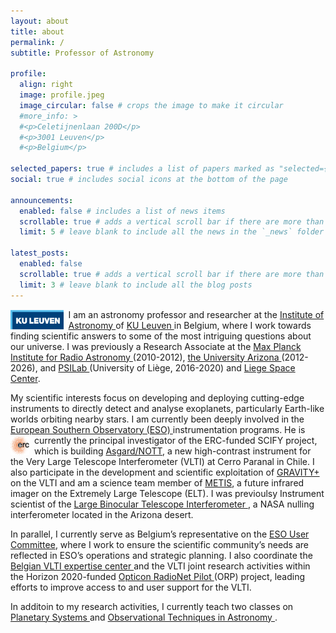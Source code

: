 ```yaml
---
layout: about
title: about
permalink: /
subtitle: Professor of Astronomy

profile:
  align: right
  image: profile.jpeg
  image_circular: false # crops the image to make it circular
  #more_info: >
  #<p>Celetijnenlaan 200D</p>
  #<p>3001 Leuven</p>
  #<p>Belgium</p>

selected_papers: true # includes a list of papers marked as "selected={true}"
social: true # includes social icons at the bottom of the page

announcements:
  enabled: false # includes a list of news items
  scrollable: true # adds a vertical scroll bar if there are more than 3 news items
  limit: 5 # leave blank to include all the news in the `_news` folder

latest_posts:
  enabled: false
  scrollable: true # adds a vertical scroll bar if there are more than 3 new posts items
  limit: 3 # leave blank to include all the blog posts
---
```


<img src="/assets/img/logos/kul.png" alt="inline_image" style="float: left; height: 1.8lh; margin-right: 1ex; margin-top: .1lh" class="img-fluid rounded z-depth-1"> I am an astronomy professor and researcher at the <a href="https://fys.kuleuven.be/ster"> Institute of Astronomy </a> of <a href="https://www.kuleuven.be/kuleuven/"> KU Leuven </a> in Belgium, where I work towards finding scientific answers to some of the most intriguing questions about our universe. I was previously a Research Associate at the <a href="https://www.mpifr-bonn.mpg.de/2169/en"> Max Planck Institute for Radio Astronomy </a> (2010-2012), <a href="https://www.arizona.edu"> the University Arizona </a> (2012-2026), and <a href="https://www.psilab.uliege.be/cms/c_9965343/en/psilab?id=c_9965343"> PSILab </a> (University of Liège, 2016-2020) and <a href="https://www.csl.uliege.be/cms/c_10241774/en/csl?id=c_10241774"> Liege Space Center</a>.

My scientific interests focus on developing and deploying cutting-edge instruments to directly detect and analyse exoplanets, particularly Earth-like worlds orbiting nearby stars. I am currently been deeply involved in the <a href="https://www.eso.org/public/"> European Southern Observatory (ESO) </a> instrumentation programs. He is currently the principal investigator of the <img src="/assets/img/logos/erc.png" alt="inline_image" style="float: left; height: 1.8lh; margin-right: 1ex; margin-top: .1lh" class="img-fluid rounded z-depth-1"> ERC-funded SCIFY project, which is building <a href="https://fys.kuleuven.be/ster/research-projects/nott/nott-asgard/"> Asgard/NOTT</a>, a new high-contrast instrument for the Very Large Telescope Interferometer (VLTI) at Cerro Paranal in Chile. I also participate in the development and scientific exploitation of <a target="_blank" href="https://www.mpe.mpg.de/ir/gravityplus"> GRAVITY+ </a> on the VLTI and am a science team member of <a target="_blank" href="https://metis.strw.leidenuniv.nl">METIS</a>, a future infrared imager on the Extremely Large Telescope (ELT). I was previoulsy Instrument scientist of the <a href="https://nexsci.caltech.edu/missions/LBTI/"> Large Binocular Telescope Interferometer </a>, a NASA nulling interferometer located in the Arizona desert.

In parallel, I currently serve as Belgium’s representative on the <a href="https://www.eso.org/public/about-eso/committees/uc/uc2025.html"> ESO User Committee</a>, where I work to ensure the scientific community’s needs are reflected in ESO’s operations and strategic planning. I also coordinate the <a href="https://fys.kuleuven.be/ster/projects/belgian-vlti-expertise-centre"> Belgian VLTI expertise center </a> and the VLTI joint research activities within the Horizon 2020-funded <a target="_blank" href="https://www.orp-h2020.eu"> Opticon RadioNet Pilot </a> (ORP) project, leading efforts to improve access to and user support for the VLTI.

In additoin to my research activities, I currently teach two classes on <a target="_blank" href="https://onderwijsaanbod.kuleuven.be/syllabi/e/G0I52AE.htm#activetab=doelstellingen_idp1983744"> Planetary Systems </a> and <a target="_blank" href="https://onderwijsaanbod.kuleuven.be/syllabi/n/G0P40AN.htm#activetab=doelstellingen_idp1493952"> Observational Techniques in Astronomy </a>.
